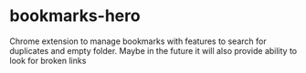 # bookmarks-hero
Chrome extension to manage bookmarks with features to search for duplicates and empty folder. Maybe in the future it will also provide ability to look for broken links
